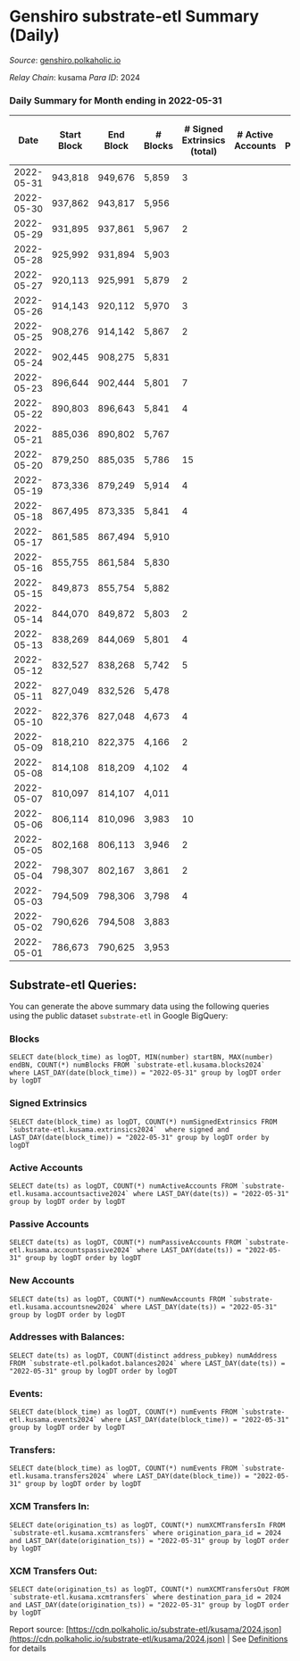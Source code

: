 # Genshiro substrate-etl Summary (Daily)

_Source_: [genshiro.polkaholic.io](https://genshiro.polkaholic.io)

*Relay Chain*: kusama
*Para ID*: 2024



### Daily Summary for Month ending in 2022-05-31


| Date | Start Block | End Block | # Blocks | # Signed Extrinsics (total) | # Active Accounts | # Passive | # New | # Addresses with Balances | # Events | # Transfers | # XCM Transfers In | # XCM Transfers Out | Issues | 
| ---- | ----------- | --------- | -------- | --------------------------- | ----------------- | --------- | ----- | ------------------------- | -------- | ----------- | ------------------ | ------------------- | ------ |
| 2022-05-31 | 943,818 | 949,676 | 5,859 | 3 |  |  |  | 24 | 11,745 |   | 1  |   |  |
| 2022-05-30 | 937,862 | 943,817 | 5,956 |  |  |  |  | 24 | 11,930 |   | 1  |   |  |
| 2022-05-29 | 931,895 | 937,861 | 5,967 | 2 |  |  |  | 24 | 11,961 |   | 2  |   |  |
| 2022-05-28 | 925,992 | 931,894 | 5,903 |  |  |  |  | 24 | 11,826 |   | 2  |   |  |
| 2022-05-27 | 920,113 | 925,991 | 5,879 | 2 |  |  |  | 24 | 11,775 |   |   |   |  |
| 2022-05-26 | 914,143 | 920,112 | 5,970 | 3 |  |  |  | 24 | 11,959 |   |   |   |  |
| 2022-05-25 | 908,276 | 914,142 | 5,867 | 2 |  |  |  | 24 | 11,759 |   | 2  |   |  |
| 2022-05-24 | 902,445 | 908,275 | 5,831 |  |  |  |  | 24 | 11,684 |   | 2  |   |  |
| 2022-05-23 | 896,644 | 902,444 | 5,801 | 7 |  |  |  | 24 | 11,641 |   | 2  |   |  |
| 2022-05-22 | 890,803 | 896,643 | 5,841 | 4 |  |  |  | 24 | 11,726 |   | 4  |   |  |
| 2022-05-21 | 885,036 | 890,802 | 5,767 |  |  |  |  | 24 | 11,553 |   | 2  |   |  |
| 2022-05-20 | 879,250 | 885,035 | 5,786 | 15 |  |  |  | 24 | 11,633 |   | 3  |   |  |
| 2022-05-19 | 873,336 | 879,249 | 5,914 | 4 |  |  |  | 24 | 11,855 |   | 1  |   |  |
| 2022-05-18 | 867,495 | 873,335 | 5,841 | 4 |  |  |  | 23 | 11,709 |   | 1  |   |  |
| 2022-05-17 | 861,585 | 867,494 | 5,910 |  |  |  |  | 23 | 11,835 |   | 1  |   |  |
| 2022-05-16 | 855,755 | 861,584 | 5,830 |  |  |  |  | 23 | 11,677 |   | 1  |   |  |
| 2022-05-15 | 849,873 | 855,754 | 5,882 |  |  |  |  | 23 | 11,774 |   |   |   |  |
| 2022-05-14 | 844,070 | 849,872 | 5,803 | 2 |  |  |  | 23 | 11,624 |   |   |   |  |
| 2022-05-13 | 838,269 | 844,069 | 5,801 | 4 |  |  |  | 23 | 11,632 |   | 1  |   |  |
| 2022-05-12 | 832,527 | 838,268 | 5,742 | 5 |  |  |  | 23 | 11,516 |   | 1  |   |  |
| 2022-05-11 | 827,049 | 832,526 | 5,478 |  |  |  |  | 23 | 10,970 |   | 1  |   |  |
| 2022-05-10 | 822,376 | 827,048 | 4,673 | 4 |  |  |  | 23 | 9,373 |   |   |   |  |
| 2022-05-09 | 818,210 | 822,375 | 4,166 | 2 |  |  |  | 23 | 8,367 |   | 4  |   |  |
| 2022-05-08 | 814,108 | 818,209 | 4,102 | 4 |  |  |  | 23 | 8,227 |   |   |   |  |
| 2022-05-07 | 810,097 | 814,107 | 4,011 |  |  |  |  | 23 | 8,033 |   | 1  |   |  |
| 2022-05-06 | 806,114 | 810,096 | 3,983 | 10 |  |  |  | 23 | 8,009 |   |   |   |  |
| 2022-05-05 | 802,168 | 806,113 | 3,946 | 2 |  |  |  | 23 | 7,905 |   |   |   |  |
| 2022-05-04 | 798,307 | 802,167 | 3,861 | 2 |  |  |  | 23 | 7,736 |   |   |   |  |
| 2022-05-03 | 794,509 | 798,306 | 3,798 | 4 |  |  |  | 23 | 7,623 |   | 1  |   |  |
| 2022-05-02 | 790,626 | 794,508 | 3,883 |  |  |  |  | 23 | 7,778 |   | 1  |   |  |
| 2022-05-01 | 786,673 | 790,625 | 3,953 |  |  |  |  | 23 | 7,912 |   |   |   |  |

## Substrate-etl Queries:
You can generate the above summary data using the following queries using the public dataset `substrate-etl` in Google BigQuery:


### Blocks
```
SELECT date(block_time) as logDT, MIN(number) startBN, MAX(number) endBN, COUNT(*) numBlocks FROM `substrate-etl.kusama.blocks2024`  where LAST_DAY(date(block_time)) = "2022-05-31" group by logDT order by logDT
```


### Signed Extrinsics
```
SELECT date(block_time) as logDT, COUNT(*) numSignedExtrinsics FROM `substrate-etl.kusama.extrinsics2024`  where signed and LAST_DAY(date(block_time)) = "2022-05-31" group by logDT order by logDT
```


### Active Accounts
```
SELECT date(ts) as logDT, COUNT(*) numActiveAccounts FROM `substrate-etl.kusama.accountsactive2024` where LAST_DAY(date(ts)) = "2022-05-31" group by logDT order by logDT
```


### Passive Accounts
```
SELECT date(ts) as logDT, COUNT(*) numPassiveAccounts FROM `substrate-etl.kusama.accountspassive2024` where LAST_DAY(date(ts)) = "2022-05-31" group by logDT order by logDT
```


### New Accounts
```
SELECT date(ts) as logDT, COUNT(*) numNewAccounts FROM `substrate-etl.kusama.accountsnew2024` where LAST_DAY(date(ts)) = "2022-05-31" group by logDT order by logDT
```


### Addresses with Balances:
```
SELECT date(ts) as logDT, COUNT(distinct address_pubkey) numAddress FROM `substrate-etl.polkadot.balances2024` where LAST_DAY(date(ts)) = "2022-05-31" group by logDT order by logDT
```


### Events:
```
SELECT date(block_time) as logDT, COUNT(*) numEvents FROM `substrate-etl.kusama.events2024` where LAST_DAY(date(block_time)) = "2022-05-31" group by logDT order by logDT
```


### Transfers:
```
SELECT date(block_time) as logDT, COUNT(*) numEvents FROM `substrate-etl.kusama.transfers2024` where LAST_DAY(date(block_time)) = "2022-05-31" group by logDT order by logDT
```


### XCM Transfers In:
```
SELECT date(origination_ts) as logDT, COUNT(*) numXCMTransfersIn FROM `substrate-etl.kusama.xcmtransfers` where origination_para_id = 2024 and LAST_DAY(date(origination_ts)) = "2022-05-31" group by logDT order by logDT
```


### XCM Transfers Out:
```
SELECT date(origination_ts) as logDT, COUNT(*) numXCMTransfersOut FROM `substrate-etl.kusama.xcmtransfers` where destination_para_id = 2024 and LAST_DAY(date(origination_ts)) = "2022-05-31" group by logDT order by logDT
```



Report source: [https://cdn.polkaholic.io/substrate-etl/kusama/2024.json](https://cdn.polkaholic.io/substrate-etl/kusama/2024.json) | See [Definitions](/DEFINITIONS.md) for details
